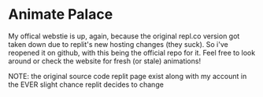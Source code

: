# Animate Palace #
My offical webstie is up, again, because the original repl.co version got taken down due to replit's new hosting changes (they suck). So i've reopened it on github, with this being the official repo for it. Feel free to look around or check the website for fresh (or stale) animations!

NOTE: the original source code replit page exist along with my account in the EVER slight chance replit decides to change
